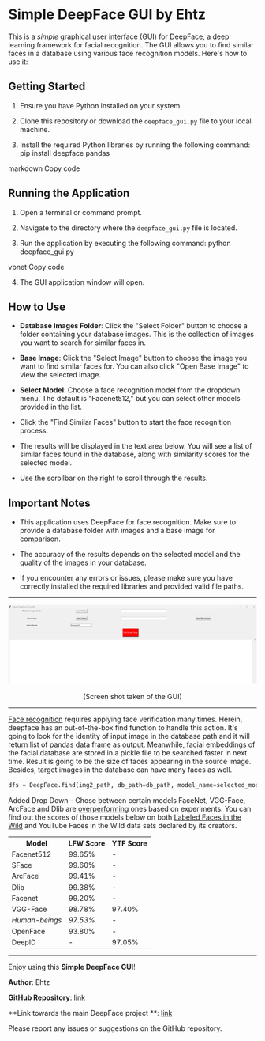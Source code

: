 # Simple DeepFace GUI by Ehtz

This is a *simple* graphical user interface (GUI) for DeepFace, a deep learning framework for facial recognition. The GUI allows you to find similar faces in a database using various face recognition models. Here's how to use it:

## Getting Started
1. Ensure you have Python installed on your system.

2. Clone this repository or download the `deepface_gui.py` file to your local machine.

3. Install the required Python libraries by running the following command:
pip install deepface pandas

markdown
Copy code

## Running the Application
1. Open a terminal or command prompt.

2. Navigate to the directory where the `deepface_gui.py` file is located.

3. Run the application by executing the following command:
python deepface_gui.py

vbnet
Copy code

4. The GUI application window will open.

## How to Use
- **Database Images Folder**: Click the "Select Folder" button to choose a folder containing your database images. This is the collection of images you want to search for similar faces in.

- **Base Image**: Click the "Select Image" button to choose the image you want to find similar faces for. You can also click "Open Base Image" to view the selected image.

- **Select Model**: Choose a face recognition model from the dropdown menu. The default is "Facenet512," but you can select other models provided in the list.

- Click the "Find Similar Faces" button to start the face recognition process.

- The results will be displayed in the text area below. You will see a list of similar faces found in the database, along with similarity scores for the selected model.

- Use the scrollbar on the right to scroll through the results.

## Important Notes
- This application uses DeepFace for face recognition. Make sure to provide a database folder with images and a base image for comparison.

- The accuracy of the results depends on the selected model and the quality of the images in your database.

- If you encounter any errors or issues, please make sure you have correctly installed the required libraries and provided valid file paths.



---




![Screenshot](Screenshot.png)
<div align="center">
<p>(Screen shot taken of the GUI)</p>
</div>




---


[Face recognition](https://sefiks.com/2020/05/25/large-scale-face-recognition-for-deep-learning/) requires applying face verification many times. Herein, deepface has an out-of-the-box find function to handle this action. It's going to look for the identity of input image in the database path and it will return list of pandas data frame as output. Meanwhile, facial embeddings of the facial database are stored in a pickle file to be searched faster in next time. Result is going to be the size of faces appearing in the source image. Besides, target images in the database can have many faces as well.


```python
dfs = DeepFace.find(img2_path, db_path=db_path, model_name=selected_model, enforce_detection=False)
```
Added Drop Down -  Chose between certain models
FaceNet, VGG-Face, ArcFace and Dlib are [overperforming](https://youtu.be/i_MOwvhbLdI) ones based on experiments. You can find out the scores of those models below on both [Labeled Faces in the Wild](https://sefiks.com/2020/08/27/labeled-faces-in-the-wild-for-face-recognition/) and YouTube Faces in the Wild data sets declared by its creators.

<div align="center">
  <table>
    <tr>
      <th>Model</th>
      <th>LFW Score</th>
      <th>YTF Score</th>
    </tr>
    <tr>
      <td>Facenet512</td>
      <td>99.65%</td>
      <td>-</td>
    </tr>
    <tr>
      <td>SFace</td>
      <td>99.60%</td>
      <td>-</td>
    </tr>
    <tr>
      <td>ArcFace</td>
      <td>99.41%</td>
      <td>-</td>
    </tr>
    <tr>
      <td>Dlib</td>
      <td>99.38%</td>
      <td>-</td>
    </tr>
    <tr>
      <td>Facenet</td>
      <td>99.20%</td>
      <td>-</td>
    </tr>
    <tr>
      <td>VGG-Face</td>
      <td>98.78%</td>
      <td>97.40%</td>
    </tr>
    <tr>
      <td><i>Human-beings</i></td>
      <td><i>97.53%</i></td>
      <td>-</td>
    </tr>
    <tr>
      <td>OpenFace</td>
      <td>93.80%</td>
      <td>-</td>
    </tr>
    <tr>
      <td>DeepID</td>
      <td>-</td>
      <td>97.05%</td>
    </tr>
  </table>
</div>


---
Enjoy using this **Simple DeepFace GUI**!

**Author**: Ehtz

**GitHub Repository**: [link](https://github.com/Ehtz)

**Link towards the main DeepFace project **: [link](https://github.com/serengil/deepface)

Please report any issues or suggestions on the GitHub repository.

